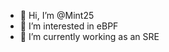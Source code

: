 - 👋 Hi, I’m @Mint25
- 👀 I’m interested in eBPF
- 🌱 I’m currently working as an SRE



<!---
Mint25/Mint25 is a ✨ special ✨ repository because its `README.md` (this file) appears on your GitHub profile.
You can click the Preview link to take a look at your changes.
--->
